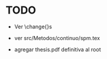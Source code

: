 # TODO

* Ver \change{}s

* ver src/Metodos/continuo/spm.tex 

* agregar thesis.pdf definitiva al root
